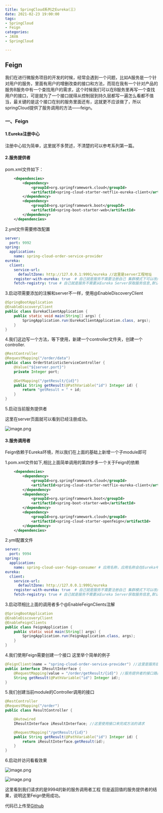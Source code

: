 ```yaml
---
title: SpringCloud系列之Eureka(三)
date: 2021-02-23 19:00:00
tags:
- SpringCloud 
- Feign
categories:
- JAVA
- SpringCloud

---
```


## Feign

我们在进行微服务项目的开发的时候，经常会遇到一个问题，比如A服务是一个针对用户的服务，里面有用户的增删改查的接口和方法，而现在我有一个针对产品的服务B服务中有一个查找用户的需求，这个时候我们可以在B服务里再写一个查找用户的接口，可是就为了一个接口就得从控制层到持久层都写一遍怎么看都不值当，最关键的是这个接口在别的服务里面还有，这就更不应该做了，所以springCloud提供了服务调用的方法——feign。

### 一、Feign

#### 1.Eureka注册中心

注册中心较为简单，这里就不多赘述，不清楚的可以参考系列第一篇。

#### 2.服务提供者

pom.xml文件如下：

```xml
    <dependencies>
        <dependency>
            <groupId>org.springframework.cloud</groupId>
            <artifactId>spring-cloud-starter-netflix-eureka-client</artifactId>
        </dependency>
        <dependency>
            <groupId>org.springframework.boot</groupId>
            <artifactId>spring-boot-starter-web</artifactId>
        </dependency>
    </dependencies>
```

2.yml文件需要修改配置

```yaml
server:
  port: 9992
spring:
  application:
    name: spring-cloud-order-service-provider
eureka:
  client:
    service-url:
      defaultZone: http://127.0.0.1:9991/eureka //这里是server工程地址
    register-with-eureka: true  # ⾃⼰就是服务不需要注册⾃⼰ 集群模式下可以改成true
    fetch-registry: true # ⾃⼰就是服务不需要从Eureka Server获取服务信息,默认为true，集群模式下可以改成true
```

3.启动项需要添加的注解和server不一样，使用@EnableDiscoveryClient

```java
@SpringBootApplication
@EnableDiscoveryClient
public class EurekaClientApplication {
    public static void main(String[] args) {
        SpringApplication.run(EurekaClientApplication.class, args);
    }
}
```

4.我们这边写一个方法，等下使用，新建一个controller文件夹，创建一个controller.

```java
@RestController
@RequestMapping("/order/data")
public class OrderStatisticServiceController {
    @Value("${server.port}")
    private Integer port;
    
    @GetMapping("/getResult/{id}")
    public String getResult(@PathVariable("id") Integer id) {
        return "getResult = " + id;
    }
}
```

5.启动当前服务提供者

这里在server页面就可以看到已经注册成功。

![image.png](https://cdn.nlark.com/yuque/0/2021/png/2865550/1614061469859-f3f011d2-1401-4597-a6e5-67eda4705dcf.png?x-oss-process=image%2Fresize%2Cw_1500)

#### 3.服务调用者

Feign依赖于Eureka环境，所以我们在上面的基础上新增一个子module即可

1.pom.xml文件如下,相比上面简单调用的第四步多一个关于Feign的依赖

```xml
    <dependencies>
        <dependency>
            <groupId>org.springframework.cloud</groupId>
            <artifactId>spring-cloud-starter-netflix-eureka-client</artifactId>
        </dependency>
        <dependency>
            <groupId>org.springframework.boot</groupId>
            <artifactId>spring-boot-starter-web</artifactId>
        </dependency>
        <dependency>
            <groupId>org.springframework.cloud</groupId>
            <artifactId>spring-cloud-starter-openfeign</artifactId>
        </dependency>
    </dependencies>
```

2.yml配置文件

```yaml
server:
  port: 9994
spring:
  application:
    name: spring-cloud-user-feign-consumer # 应用名称，应用名称会在Eureka中作为服务名称
eureka:
  client:
    service-url:
      defaultZone: http://127.0.0.1:9991/eureka
    register-with-eureka: true  # ⾃⼰就是服务不需要注册⾃⼰ 集群模式下可以改成true
    fetch-registry: true # ⾃⼰就是服务不需要从Eureka Server获取服务信息,默认为true，集群模式下可以改成true
```

3.启动项相比上面的调用者多个@EnableFeignClients注解

```java
@SpringBootApplication
@EnableDiscoveryClient
@EnableFeignClients
public class FeignApplication {
    public static void main(String[] args) {
        SpringApplication.run(FeignApplication.class, args);
    }
}
```

4.我们使用Feign需要创建一个接口 这里举个简单的例子

```java
@FeignClient(name = "spring-cloud-order-service-provider") //这里是服务提供者在Eureka中的名称
public interface IResultInterface {
    @RequestMapping(value = "/order/getResult/{id}") //服务提供者的接口路由
    String getResult(@PathVariable("id") Integer id);
}
```



5.我们创建当前module的Controller调用的接口

```java
@RestController
@RequestMapping("/order")
public class ResultController {

    @Autowired
    IResultInterface iResultInterface; //这里使用接口来完成方法的请求

    @RequestMapping("/getResult/{id}")
    public String getResult(@PathVariable("id") Integer id) {
        return iResultInterface.getResult(id);
    }
}
```

6.启动并访问看看效果

![image.png](https://cdn.nlark.com/yuque/0/2021/png/2865550/1614065389227-7b9190f8-7c00-4e23-a09a-d68b20e3f6f2.png?x-oss-process=image%2Fresize%2Cw_1500)



![image.png](https://cdn.nlark.com/yuque/0/2021/png/2865550/1614065405766-60e085ba-21cf-4f5f-9089-02fe7dcba2b6.png)

这里看到我们请求的是9994的新的服务调用者工程 但是返回值的服务提供者的结果，说明这里Feign使用成功。



代码已上传至[Github](https://github.com/ljchengx/spring-cloud-parent)